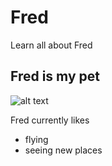 # Fred
Learn all about Fred

## Fred is my pet
![alt text](https://github.umn.edu/jennz/fred/blob/master/fred.png "Current image of Fred")

Fred currently likes
- flying
- seeing new places
